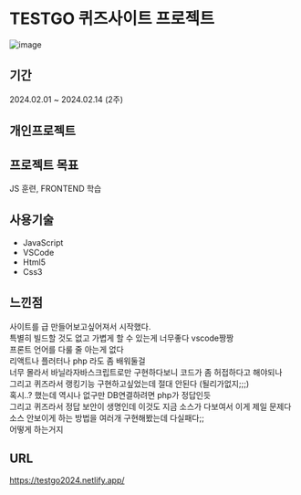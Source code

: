 
# TESTGO 퀴즈사이트 프로젝트

![image](https://github.com/www90kr/TESTHAND/assets/118443929/183ec2f7-bd7e-4467-9f9c-f766e61c7337)


## 기간
  2024.02.01 ~ 2024.02.14 (2주)
## 개인프로젝트

## 프로젝트 목표
JS 훈련, FRONTEND 학습 

## 사용기술
  - JavaScript
  - VSCode
  - Html5
  - Css3


## 느낀점
사이트를 급 만들어보고싶어져서 시작했다. <br/> 
특별히 빌드할 것도 없고 가볍게 할 수 있는게 너무좋다 vscode짱짱 <br/> 
프론트 언어를 다룰 줄 아는게 없다 <br/> 
리액트나 플러터나 php 라도 좀 배워둘걸<br/> 
너무 몰라서 바닐라자바스크립트로만 구현하다보니 코드가 좀 허접하다고 해야되나<br/> 
그리고 퀴즈라서 랭킹기능 구현하고싶었는데 절대 안된다 (될리가없지;;;)<br/> 
혹시..? 했는데 역시나 없구만 DB연결하려면 php가 정답인듯 <br/> 
그리고 퀴즈라서 정답 보안이 생명인데 이것도 지금 소스가 다보여서 이게 제일 문제다 <br/> 
소스 안보이게 하는 방법을 여러개 구현해봤는데 다실패다;;<br/> 
어떻게 하는거지 <br/> 

## URL
https://testgo2024.netlify.app/


